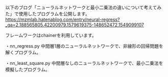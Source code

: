 以下のブログ「ニューラルネットワークと最小二乗法の違いについて考えてみた」で使用したプログラムを公開します。
https://mzmlab.hatenablog.com/entry/neural-regress?_ga=2.188565805.42200979.1579619375-148652472.1549099107

フレームワークはchainerを利用しています。

・nn_regress.py
  中間層1層のニューラルネットワークで、非線形の回帰問題を解くプログラム。
  
・nn_least_square.py
  中間層なしのニューラルネットワークで、最小二乗法を模擬したプログラム。
  

